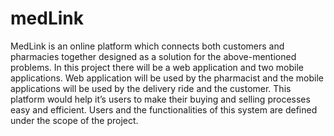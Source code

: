 # medLink

MedLink is an online platform which connects both customers and
pharmacies together designed as a solution for the above-mentioned
problems.
In this project there will be a web application and two mobile applications.
Web application will be used by the pharmacist and the mobile applications
will be used by the delivery ride and the customer. This platform would help
it’s users to make their buying and selling processes easy and efficient.
Users and the functionalities of this system are defined under the scope of the
project.
